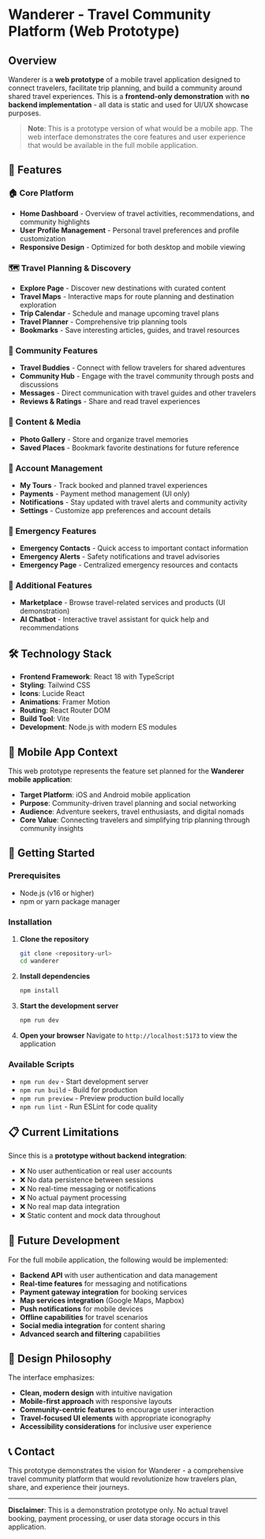 # Wanderer - Travel Community Platform (Web Prototype)

## Overview

Wanderer is a **web prototype** of a mobile travel application designed to connect travelers, facilitate trip planning, and build a community around shared travel experiences. This is a **frontend-only demonstration** with **no backend implementation** - all data is static and used for UI/UX showcase purposes.

> **Note**: This is a prototype version of what would be a mobile app. The web interface demonstrates the core features and user experience that would be available in the full mobile application.

## 🚀 Features

### 🏠 Core Platform
- **Home Dashboard** - Overview of travel activities, recommendations, and community highlights
- **User Profile Management** - Personal travel preferences and profile customization
- **Responsive Design** - Optimized for both desktop and mobile viewing

### 🗺️ Travel Planning & Discovery
- **Explore Page** - Discover new destinations with curated content
- **Travel Maps** - Interactive maps for route planning and destination exploration
- **Trip Calendar** - Schedule and manage upcoming travel plans
- **Travel Planner** - Comprehensive trip planning tools
- **Bookmarks** - Save interesting articles, guides, and travel resources

### 👥 Community Features
- **Travel Buddies** - Connect with fellow travelers for shared adventures
- **Community Hub** - Engage with the travel community through posts and discussions
- **Messages** - Direct communication with travel guides and other travelers
- **Reviews & Ratings** - Share and read travel experiences

### 📸 Content & Media
- **Photo Gallery** - Store and organize travel memories
- **Saved Places** - Bookmark favorite destinations for future reference

### 💼 Account Management
- **My Tours** - Track booked and planned travel experiences
- **Payments** - Payment method management (UI only)
- **Notifications** - Stay updated with travel alerts and community activity
- **Settings** - Customize app preferences and account details

### 🚨 Emergency Features
- **Emergency Contacts** - Quick access to important contact information
- **Emergency Alerts** - Safety notifications and travel advisories
- **Emergency Page** - Centralized emergency resources and contacts

### 🛒 Additional Features
- **Marketplace** - Browse travel-related services and products (UI demonstration)
- **AI Chatbot** - Interactive travel assistant for quick help and recommendations

## 🛠️ Technology Stack

- **Frontend Framework**: React 18 with TypeScript
- **Styling**: Tailwind CSS
- **Icons**: Lucide React
- **Animations**: Framer Motion
- **Routing**: React Router DOM
- **Build Tool**: Vite
- **Development**: Node.js with modern ES modules

## 📱 Mobile App Context

This web prototype represents the feature set planned for the **Wanderer mobile application**:

- **Target Platform**: iOS and Android mobile application
- **Purpose**: Community-driven travel planning and social networking
- **Audience**: Adventure seekers, travel enthusiasts, and digital nomads
- **Core Value**: Connecting travelers and simplifying trip planning through community insights

## 🚀 Getting Started

### Prerequisites
- Node.js (v16 or higher)
- npm or yarn package manager

### Installation

1. **Clone the repository**
   ```bash
   git clone <repository-url>
   cd wanderer
   ```

2. **Install dependencies**
   ```bash
   npm install
   ```

3. **Start the development server**
   ```bash
   npm run dev
   ```

4. **Open your browser**
   Navigate to `http://localhost:5173` to view the application

### Available Scripts

- `npm run dev` - Start development server
- `npm run build` - Build for production
- `npm run preview` - Preview production build locally
- `npm run lint` - Run ESLint for code quality

## 📋 Current Limitations

Since this is a **prototype without backend integration**:

- ❌ No user authentication or real user accounts
- ❌ No data persistence between sessions
- ❌ No real-time messaging or notifications
- ❌ No actual payment processing
- ❌ No real map data integration
- ❌ Static content and mock data throughout

## 🔮 Future Development

For the full mobile application, the following would be implemented:

- **Backend API** with user authentication and data management
- **Real-time features** for messaging and notifications
- **Payment gateway integration** for booking services
- **Map services integration** (Google Maps, Mapbox)
- **Push notifications** for mobile devices
- **Offline capabilities** for travel scenarios
- **Social media integration** for content sharing
- **Advanced search and filtering** capabilities

## 🎨 Design Philosophy

The interface emphasizes:
- **Clean, modern design** with intuitive navigation
- **Mobile-first approach** with responsive layouts
- **Community-centric features** to encourage user interaction
- **Travel-focused UI elements** with appropriate iconography
- **Accessibility considerations** for inclusive user experience

## 📞 Contact

This prototype demonstrates the vision for Wanderer - a comprehensive travel community platform that would revolutionize how travelers plan, share, and experience their journeys.

---

**Disclaimer**: This is a demonstration prototype only. No actual travel booking, payment processing, or user data storage occurs in this application.
